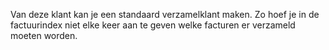 Van deze klant kan je een standaard verzamelklant maken. Zo hoef je in de factuurindex niet elke keer aan te geven welke facturen er verzameld moeten worden.